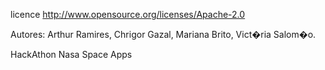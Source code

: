 licence <http://www.opensource.org/licenses/Apache-2.0>


Autores: Arthur Ramires, Chrigor Gazal, Mariana Brito, Vict�ria Salom�o.

HackAthon Nasa Space Apps
